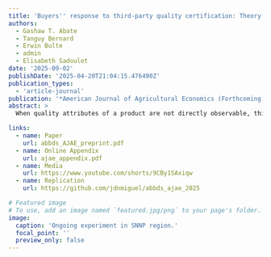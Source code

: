 ```yaml
---
title: 'Buyers'' response to third-party quality certification: Theory and evidence from Ethiopian wheat traders'
authors:
  - Gashaw T. Abate
  - Tanguy Bernard
  - Erwin Bulte
  - admin
  - Elisabeth Sadoulet
date: '2025-09-02'
publishDate: '2025-04-20T21:04:15.476490Z'
publication_types:
  - 'article-journal'
publication: '*American Journal of Agricultural Economics (Forthcoming)*'
abstract: >
  When quality attributes of a product are not directly observable, third-party certification (TPC) enables buyers to purchase the quality they are most interested in and reward sellers accordingly. Beyond product characteristics, buyers’ use of TPC services also depends on market conditions. We study the introduction of TPC in typical smallholder-based agriculture value chains of low-income countries, where traders must aggregate products from many small-scale producers before selling in bulk to downstream processors, and where introduction of TPC services has oftentimes failed. We develop a theoretical model identifying how different market conditions affect traders’ choice to purchase quality-certified output from farmers. Using a purposefully designed lab-in-the-field experiment with rural wheat traders in Ethiopia, we find mixed support for the model’s prediction: traders’ willingness to specialize in certified output does increase with the share of certified wheat in the market, and this effect is stronger in larger markets. It, however, does not decrease with the quality of uncertified wheat in the market. We further analyze conditions where traders deviate from the theoretically optimal behavior and discuss implications for future research and public policies seeking to promote TPC in smallholder-based food value-chains.

links:
  - name: Paper
    url: abbds_AJAE_preprint.pdf
  - name: Online Appendix
    url: ajae_appendix.pdf
  - name: Media
    url: https://www.youtube.com/shorts/9CBy1SAxiqw
  - name: Replication
    url: https://github.com/jdnmiguel/abbds_ajae_2025

# Featured image
# To use, add an image named `featured.jpg/png` to your page's folder.
image:
  caption: 'Ongoing experiment in SNNP region.'
  focal_point: ''
  preview_only: false
---
```

